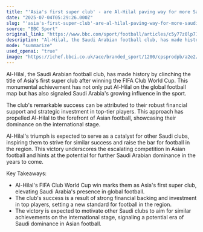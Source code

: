 ```yaml
---
title: "'Asia's first super club' - are Al-Hilal paving way for more Saudi success?"
date: "2025-07-04T05:29:26.000Z"
slug: "'asia's-first-super-club'-are-al-hilal-paving-way-for-more-saudi-success"
source: "BBC Sport"
original_link: "https://www.bbc.com/sport/football/articles/c5y77z0lp71o"
description: "Al-Hilal, the Saudi Arabian football club, has made history by winning the FIFA Club World Cup, establishing themselves as Asia's first super club and highlighting Saudi Arabia's growing influence in the sport. The club's success is attributed to their financial support and investment in top-tier players, leading them to dominate Asian football on the international stage. This victory is expected to inspire other Saudi clubs to strive for similar success, setting a new standard for football in the region and hinting at the potential for further Saudi Arabian dominance in the future."
mode: "summarize"
used_openai: "true"
image: "https://ichef.bbci.co.uk/ace/branded_sport/1200/cpsprodpb/a2e2/live/f0222b70-567c-11f0-9074-8989d8c97d87.jpg"
---
```


Al-Hilal, the Saudi Arabian football club, has made history by clinching the title of Asia's first super club after winning the FIFA Club World Cup. This monumental achievement has not only put Al-Hilal on the global football map but has also signaled Saudi Arabia's growing influence in the sport.

The club's remarkable success can be attributed to their robust financial support and strategic investment in top-tier players. This approach has propelled Al-Hilal to the forefront of Asian football, showcasing their dominance on the international stage.

Al-Hilal's triumph is expected to serve as a catalyst for other Saudi clubs, inspiring them to strive for similar success and raise the bar for football in the region. This victory underscores the escalating competition in Asian football and hints at the potential for further Saudi Arabian dominance in the years to come.

Key Takeaways:
- Al-Hilal's FIFA Club World Cup win marks them as Asia's first super club, elevating Saudi Arabia's presence in global football.
- The club's success is a result of strong financial backing and investment in top players, setting a new standard for football in the region.
- The victory is expected to motivate other Saudi clubs to aim for similar achievements on the international stage, signaling a potential era of Saudi dominance in Asian football.